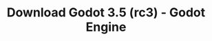 ---
# Generated by /tools/generators/src/download_archive_generator !!! do not edit by hand !!!
title: 'Download Godot 3.5 (rc3) - Godot Engine'
type: 'download/archive'
name: '3.5'
flavor: 'rc3'
release_date: '2022-06-01T03:00:00-00:00'
release_notes: 'article/release-candidate-godot-3-5-rc-3/'
primaryPlatforms:
  - 'android.apk'
  - 'macos.universal'
  - 'windows.64'
  - 'linux_server.headless.64'
  - 'web'
  - 'templates'
links:
  android.apk:
    name: 'android.apk'
    title: 'Android'
    caption: 'Universal APK (ARM64 + ARMv7 + x86_64 + x86)'
    tags:
      - 'APK download'
      - 'ARM64/v7'
      - 'x86 (64 & 32 bit)'
    hosts:
      github_builds:
        regular: 'https://github.com/godotengine/godot-builds/releases/download/3.5-rc3/Godot_v3.5-rc3_android_editor.apk'
        mono: '#'
      github:
        regular: 'https://github.com/godotengine/godot/releases/download/3.5-rc3/Godot_v3.5-rc3_android_editor.apk'
        mono: '#'
  macos.universal:
    name: 'macos.universal'
    title: 'macOS'
    caption: 'Universal (x86_64 + Apple Silicon)'
    tags:
      - 'Intel/Apple Silicon'
      - '64 bit'
    hosts:
      github_builds:
        regular: 'https://github.com/godotengine/godot-builds/releases/download/3.5-rc3/Godot_v3.5-rc3_osx.universal.zip'
        mono: 'https://github.com/godotengine/godot-builds/releases/download/3.5-rc3/Godot_v3.5-rc3_mono_osx.universal.zip'
      github:
        regular: 'https://github.com/godotengine/godot/releases/download/3.5-rc3/Godot_v3.5-rc3_osx.universal.zip'
        mono: 'https://github.com/godotengine/godot/releases/download/3.5-rc3/Godot_v3.5-rc3_mono_osx.universal.zip'
  windows.64:
    name: 'windows.64'
    title: 'Windows'
    caption: 'Standard (x86_64)'
    tags:
      - '64 bit'
    hosts:
      github_builds:
        regular: 'https://github.com/godotengine/godot-builds/releases/download/3.5-rc3/Godot_v3.5-rc3_win64.exe.zip'
        mono: 'https://github.com/godotengine/godot-builds/releases/download/3.5-rc3/Godot_v3.5-rc3_mono_win64.zip'
      github:
        regular: 'https://github.com/godotengine/godot/releases/download/3.5-rc3/Godot_v3.5-rc3_win64.exe.zip'
        mono: 'https://github.com/godotengine/godot/releases/download/3.5-rc3/Godot_v3.5-rc3_mono_win64.zip'
  linux_server.headless.64:
    name: 'linux_server.headless.64'
    title: 'Linux Server'
    caption: 'Headless (x86_64)'
    tags:
      - '64 bit'
      - 'Headless'
    hosts:
      github_builds:
        regular: 'https://github.com/godotengine/godot-builds/releases/download/3.5-rc3/Godot_v3.5-rc3_linux_headless.64.zip'
        mono: 'https://github.com/godotengine/godot-builds/releases/download/3.5-rc3/Godot_v3.5-rc3_mono_linux_headless_64.zip'
      github:
        regular: 'https://github.com/godotengine/godot/releases/download/3.5-rc3/Godot_v3.5-rc3_linux_headless.64.zip'
        mono: 'https://github.com/godotengine/godot/releases/download/3.5-rc3/Godot_v3.5-rc3_mono_linux_headless_64.zip'
  web:
    name: 'web'
    title: 'Web editor'
    caption: ''
    tags:
      - 'Self-hosted'
      - 'Cross-platform'
    hosts:
      github_builds:
        regular: 'https://github.com/godotengine/godot-builds/releases/download/3.5-rc3/Godot_v3.5-rc3_web_editor.zip'
        mono: '#'
      github:
        regular: 'https://github.com/godotengine/godot/releases/download/3.5-rc3/Godot_v3.5-rc3_web_editor.zip'
        mono: '#'
  linux.64:
    name: 'linux.64'
    title: 'Linux'
    caption: 'Standard (x86_64)'
    tags:
      - '64 bit'
    hosts:
      github_builds:
        regular: 'https://github.com/godotengine/godot-builds/releases/download/3.5-rc3/Godot_v3.5-rc3_x11.64.zip'
        mono: 'https://github.com/godotengine/godot-builds/releases/download/3.5-rc3/Godot_v3.5-rc3_mono_x11_64.zip'
      github:
        regular: 'https://github.com/godotengine/godot/releases/download/3.5-rc3/Godot_v3.5-rc3_x11.64.zip'
        mono: 'https://github.com/godotengine/godot/releases/download/3.5-rc3/Godot_v3.5-rc3_mono_x11_64.zip'
  linux.32:
    name: 'linux.32'
    title: 'Linux'
    caption: 'Standard (x86)'
    tags:
      - '32 bit'
    hosts:
      github_builds:
        regular: 'https://github.com/godotengine/godot-builds/releases/download/3.5-rc3/Godot_v3.5-rc3_x11.32.zip'
        mono: 'https://github.com/godotengine/godot-builds/releases/download/3.5-rc3/Godot_v3.5-rc3_mono_x11_32.zip'
      github:
        regular: 'https://github.com/godotengine/godot/releases/download/3.5-rc3/Godot_v3.5-rc3_x11.32.zip'
        mono: 'https://github.com/godotengine/godot/releases/download/3.5-rc3/Godot_v3.5-rc3_mono_x11_32.zip'
  windows.32:
    name: 'windows.32'
    title: 'Windows'
    caption: 'Standard (x86)'
    tags:
      - '32 bit'
    hosts:
      github_builds:
        regular: 'https://github.com/godotengine/godot-builds/releases/download/3.5-rc3/Godot_v3.5-rc3_win32.exe.zip'
        mono: 'https://github.com/godotengine/godot-builds/releases/download/3.5-rc3/Godot_v3.5-rc3_mono_win32.zip'
      github:
        regular: 'https://github.com/godotengine/godot/releases/download/3.5-rc3/Godot_v3.5-rc3_win32.exe.zip'
        mono: 'https://github.com/godotengine/godot/releases/download/3.5-rc3/Godot_v3.5-rc3_mono_win32.zip'
  linux_server.64:
    name: 'linux_server.64'
    title: 'Linux Server'
    caption: 'Standard (x86_64)'
    tags:
      - '64 bit'
    hosts:
      github_builds:
        regular: 'https://github.com/godotengine/godot-builds/releases/download/3.5-rc3/Godot_v3.5-rc3_linux_server.64.zip'
        mono: 'https://github.com/godotengine/godot-builds/releases/download/3.5-rc3/Godot_v3.5-rc3_mono_linux_server_64.zip'
      github:
        regular: 'https://github.com/godotengine/godot/releases/download/3.5-rc3/Godot_v3.5-rc3_linux_server.64.zip'
        mono: 'https://github.com/godotengine/godot/releases/download/3.5-rc3/Godot_v3.5-rc3_mono_linux_server_64.zip'
  aar_library:
    name: 'aar_library'
    title: 'AAR library'
    caption: ''
    tags:
      - 'Android plugins'
      - 'Java'
      - 'Kotlin'
    hosts:
      github_builds:
        regular: 'https://github.com/godotengine/godot-builds/releases/download/3.5-rc3/godot-lib.3.5.rc3.release.aar'
        mono: 'https://github.com/godotengine/godot-builds/releases/download/3.5-rc3/godot-lib.3.5.rc3.mono.release.aar'
      github:
        regular: 'https://github.com/godotengine/godot/releases/download/3.5-rc3/godot-lib.3.5.rc3.release.aar'
        mono: 'https://github.com/godotengine/godot/releases/download/3.5-rc3/godot-lib.3.5.rc3.mono.release.aar'
  templates:
    name: 'templates'
    title: 'Export templates'
    caption: ''
    tags:
      - 'Used to export your games to all supported platforms'
    hosts:
      github_builds:
        regular: 'https://github.com/godotengine/godot-builds/releases/download/3.5-rc3/Godot_v3.5-rc3_export_templates.tpz'
        mono: 'https://github.com/godotengine/godot-builds/releases/download/3.5-rc3/Godot_v3.5-rc3_mono_export_templates.tpz'
      github:
        regular: 'https://github.com/godotengine/godot/releases/download/3.5-rc3/Godot_v3.5-rc3_export_templates.tpz'
        mono: 'https://github.com/godotengine/godot/releases/download/3.5-rc3/Godot_v3.5-rc3_mono_export_templates.tpz'
---